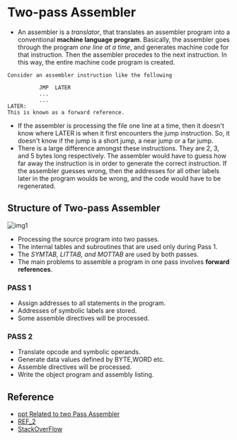 # Two-pass Assembler
+ An assembler is a _translator_, that translates an assembler program into a conventional **machine language program**. Basically, the assembler goes through the program *one line at a time*, and generates machine code for that instruction. Then the assembler procedes to the next instruction. In this way, the entire machine code program is created. 
```
Consider an assembler instruction like the following

          JMP  LATER
          ...
          ...
LATER:
This is known as a forward reference.
```

+ If the assembler is processing the file one line at a time, then it doesn't know where LATER is when it first encounters the jump instruction. So, it doesn't know if the jump is a short jump, a near jump or a far jump. 
+ There is a large difference amongst these instructions. They are 2, 3, and 5 bytes long respectively. The assembler would have to guess how far away the instruction is in order to generate the correct instruction. If the assembler guesses wrong, then the addresses for all other labels later in the program woulds be wrong, and the code would have to be regenerated. 

## Structure of Two-pass Assembler

![img1](https://github.com/ckshitij/Assembler/blob/master/img1.png)

+ Processing the source program into two passes.
+ The internal tables and subroutines that are used only during Pass 1. 
+ The *SYMTAB, LITTAB, and MOTTAB* are used by both passes.
+ The main problems to assemble a program in one pass involves **forward references**.

### PASS 1

+ Assign addresses to all statements in the program. 
+ Addresses of symbolic labels are stored.
+ Some assemble directives will be processed.

### PASS 2

+ Translate opcode and symbolic operands.
+ Generate data values defined by BYTE,WORD etc. 
+ Assemble directives will be processed.
+ Write the object program and assembly listing.

## Reference 
+ [ppt Related to two Pass Assembler](https://github.com/ckshitij/Assembler/blob/master/twopassass-141009084203-conversion-gate02.pptx)
+ [REF_2](http://users.cis.fiu.edu/~downeyt/cop3402/two-pass.htm)
+ [StackOverFlow](http://stackoverflow.com/questions/10244422/how-is-2-pass-assembler-different-from-one-pass-assembler-in-resolving-the-futur)
 
